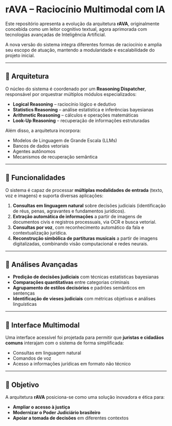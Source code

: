 # rAVA – Raciocínio Multimodal com IA  

Este repositório apresenta a evolução da arquitetura **rAVA**, originalmente concebida como um leitor cognitivo textual, agora aprimorada com tecnologias avançadas de Inteligência Artificial.  

A nova versão do sistema integra diferentes formas de raciocínio e amplia seu escopo de atuação, mantendo a modularidade e escalabilidade do projeto inicial.  

---

## 🔹 Arquitetura  

O núcleo do sistema é coordenado por um **Reasoning Dispatcher**, responsável por orquestrar múltiplos módulos especializados:  

- **Logical Reasoning** – raciocínio lógico e dedutivo  
- **Statistics Reasoning** – análise estatística e inferências bayesianas  
- **Arithmetic Reasoning** – cálculos e operações matemáticas  
- **Look-Up Reasoning** – recuperação de informações estruturadas  

Além disso, a arquitetura incorpora:  
- Modelos de Linguagem de Grande Escala (LLMs)  
- Bancos de dados vetoriais  
- Agentes autônomos  
- Mecanismos de recuperação semântica  

---

## 🔹 Funcionalidades  

O sistema é capaz de processar **múltiplas modalidades de entrada** (texto, voz e imagens) e suporta diversas aplicações:  

1. **Consultas em linguagem natural** sobre decisões judiciais (identificação de réus, penas, agravantes e fundamentos jurídicos).  
2. **Extração automática de informações** a partir de imagens de documentos civis e registros processuais, via OCR e busca vetorial.  
3. **Consultas por voz**, com reconhecimento automático da fala e contextualização jurídica.  
4. **Reconstrução simbólica de partituras musicais** a partir de imagens digitalizadas, combinando visão computacional e redes neurais.  

---

## 🔹 Análises Avançadas  

- **Predição de decisões judiciais** com técnicas estatísticas bayesianas  
- **Comparações quantitativas** entre categorias criminais  
- **Agrupamento de estilos decisórios** e padrões semânticos em sentenças  
- **Identificação de vieses judiciais** com métricas objetivas e análises linguísticas  

---

## 🔹 Interface Multimodal  

Uma interface acessível foi projetada para permitir que **juristas e cidadãos comuns** interajam com o sistema de forma simplificada:  
- Consultas em linguagem natural  
- Comandos de voz  
- Acesso a informações jurídicas em formato não técnico  

---

## 🚀 Objetivo  

A arquitetura **rAVA** posiciona-se como uma solução inovadora e ética para:  
- **Ampliar o acesso à justiça**  
- **Modernizar o Poder Judiciário brasileiro**  
- **Apoiar a tomada de decisões** em diferentes contextos  
